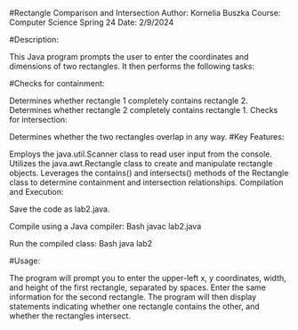 #Rectangle Comparison and Intersection
Author: Kornelia Buszka
Course: Computer Science Spring 24
Date: 2/9/2024

#Description:

This Java program prompts the user to enter the coordinates and dimensions of two rectangles. It then performs the following tasks:

#Checks for containment:

Determines whether rectangle 1 completely contains rectangle 2.
Determines whether rectangle 2 completely contains rectangle 1.
Checks for intersection:

Determines whether the two rectangles overlap in any way.
#Key Features:

Employs the java.util.Scanner class to read user input from the console.
Utilizes the java.awt.Rectangle class to create and manipulate rectangle objects.
Leverages the contains() and intersects() methods of the Rectangle class to determine containment and intersection relationships.
Compilation and Execution:

Save the code as lab2.java.

Compile using a Java compiler:
Bash
javac lab2.java


Run the compiled class:
Bash
java lab2


#Usage:

The program will prompt you to enter the upper-left x, y coordinates, width, and height of the first rectangle, separated by spaces.
Enter the same information for the second rectangle.
The program will then display statements indicating whether one rectangle contains the other, and whether the rectangles intersect.
